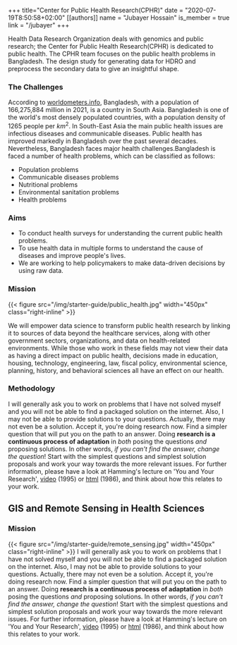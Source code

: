 +++
title="Center for Public Health Research(CPHR)"
date = "2020-07-19T8:50:58+02:00"
[[authors]]
    name = "Jubayer Hossain"
    is_member = true 
    link = "/jubayer"
+++

Health Data Research Organization deals with genomics and public research; the Center for Public Health Research(CPHR) is dedicated to public health. The CPHR team focuses on the public health problems in Bangladesh. The design study for generating data for HDRO and preprocess the secondary data to give an insightful shape. 



### The Challenges
According to [worldometers.info](https://www.worldometers.info/world-population/bangladesh-population/), Bangladesh, with a population of 166,275,884 million in 2021, is a country in South Asia. Bangladesh is one of the world's most densely populated countries, with a population density of 1265 people per $km^2$. In South-East Asia the main public health issues are infectious diseases and communicable diseases. Public health has improved markedly in Bangladesh over the past several decades. Nevertheless, Bangladesh faces major health challenges.Bangladesh is faced a number of health problems, which can be classified as follows:

- Population problems
- Communicable diseases problems
- Nutritional problems
- Environmental sanitation problems
- Health problems

### Aims 
- To conduct health surveys for understanding the current public health problems. 
- To use health data in multiple forms to understand the cause of diseases and improve people's lives.
- We are working to help policymakers to make data-driven decisions by using raw data. 

### Mission
{{< figure src="/img/starter-guide/public_health.jpg" width="450px" class="right-inline" >}}

We will empower data science to transform public health research by linking it to sources of data beyond the healthcare services, along with other government sectors, organizations, and data on health-related environments. While those who work in these fields may not view their data as having a direct impact on public health, decisions made in education, housing, technology, engineering, law, fiscal policy, environmental science, planning, history, and behavioral sciences all have an effect on our health.


### Methodology

I will generally ask you to work on problems that I have not solved myself and you will not be able to find a packaged solution on the internet. Also, I may not be able to provide solutions to your questions. Actually, there may not even be a solution. Accept it, you're doing research now. Find a simpler question that will put you on the path to an answer. Doing **research is a continuous process of adaptation** in _both_ posing the questions _and_ proposing solutions. In other words, *if you can't find the answer, change the question*! Start with the simplest questions and simplest solution proposals and work your way towards the more relevant issues. For further information, please have a look at Hamming's lecture on 'You and Your Research', [video](http://www.youtube.com/watch?v=a1zDuOPkMSw "Hamming video, 1995") (1995) or [html](http://www.cs.virginia.edu/~robins/YouAndYourResearch.html "Hamming html, 1986") (1986), and think about how this relates to your work.


## GIS and Remote Sensing in Health Sciences 
### Mission 
{{< figure src="/img/starter-guide/remote_sensing.jpg" width="450px" class="right-inline" >}}
I will generally ask you to work on problems that I have not solved myself and you will not be able to find a packaged solution on the internet. Also, I may not be able to provide solutions to your questions. Actually, there may not even be a solution. Accept it, you're doing research now. Find a simpler question that will put you on the path to an answer. Doing **research is a continuous process of adaptation** in _both_ posing the questions _and_ proposing solutions. In other words, *if you can't find the answer, change the question*! Start with the simplest questions and simplest solution proposals and work your way towards the more relevant issues. For further information, please have a look at Hamming's lecture on 'You and Your Research', [video](http://www.youtube.com/watch?v=a1zDuOPkMSw "Hamming video, 1995") (1995) or [html](http://www.cs.virginia.edu/~robins/YouAndYourResearch.html "Hamming html, 1986") (1986), and think about how this relates to your work.


